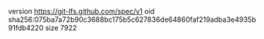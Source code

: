 version https://git-lfs.github.com/spec/v1
oid sha256:075ba7a72b90c3688bc175b5c627836de64860faf219adba3e4935b91fdb4220
size 7922

